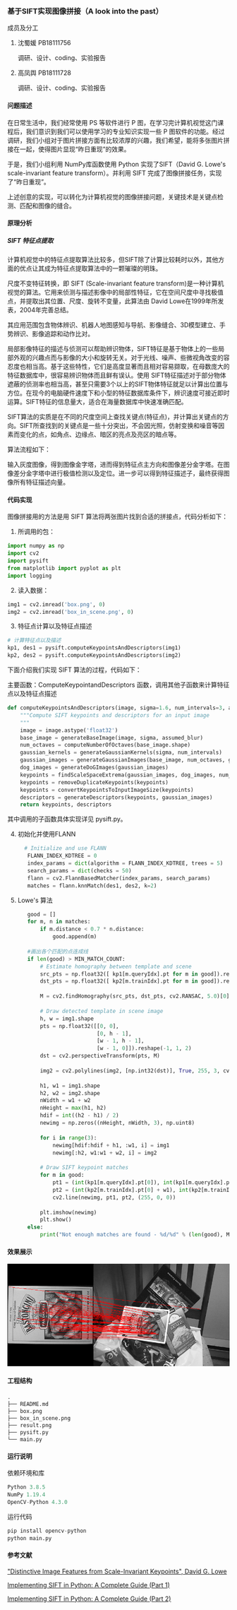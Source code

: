 ### 基于SIFT实现图像拼接（A look into the past）

成员及分工

1. 沈蜀媛 PB18111756

   调研、设计、coding、实验报告

2. 高凤舆 PB18111728

   调研、设计、coding、实验报告

#### 问题描述

在日常生活中，我们经常使用 PS 等软件进行 P 图，在学习完计算机视觉这门课程后，我们意识到我们可以使用学习的专业知识实现一些 P 图软件的功能。经过调研，我们小组对于图片拼接方面有比较浓厚的兴趣，我们希望，能将多张图片拼接在一起，使得图片显现“昨日重现”的效果。

于是，我们小组利用 NumPy库函数使用 Python 实现了SIFT（David G. Lowe's scale-invariant feature transform）。并利用 SIFT 完成了图像拼接任务，实现了“昨日重现”。

上述创意的实现，可以转化为计算机视觉的图像拼接问题，关键技术是关键点检测、匹配和图像的缝合。

#### 原理分析

##### SIFT 特征点提取

计算机视觉中的特征点提取算法比较多，但SIFT除了计算比较耗时以外，其他方面的优点让其成为特征点提取算法中的一颗璀璨的明珠。

尺度不变特征转换，即 SIFT (Scale-invariant feature transform)是一种计算机视觉的算法。它用来侦测与描述影像中的局部性特征，它在空间尺度中寻找极值点，并提取出其位置、尺度、旋转不变量，此算法由 David Lowe在1999年所发表，2004年完善总结。

其应用范围包含物体辨识、机器人地图感知与导航、影像缝合、3D模型建立、手势辨识、影像追踪和动作比对。

局部影像特征的描述与侦测可以帮助辨识物体，SIFT特征是基于物体上的一些局部外观的兴趣点而与影像的大小和旋转无关。对于光线、噪声、些微视角改变的容忍度也相当高。基于这些特性，它们是高度显著而且相对容易撷取，在母数庞大的特征数据库中，很容易辨识物体而且鲜有误认。使用 SIFT特征描述对于部分物体遮蔽的侦测率也相当高，甚至只需要3个以上的SIFT物体特征就足以计算出位置与方位。在现今的电脑硬件速度下和小型的特征数据库条件下，辨识速度可接近即时运算。SIFT特征的信息量大，适合在海量数据库中快速准确匹配。

SIFT算法的实质是在不同的尺度空间上查找关键点(特征点)，并计算出关键点的方向。SIFT所查找到的关键点是一些十分突出，不会因光照，仿射变换和噪音等因素而变化的点，如角点、边缘点、暗区的亮点及亮区的暗点等。

算法流程如下：

输入灰度图像，得到图像金字塔，进而得到特征点主方向和图像差分金字塔。在图像差分金字塔中进行极值检测以及定位。进一步可以得到特征描述子，最终获得图像所有特征描述向量。

#### 代码实现

图像拼接用的方法是用 SIFT 算法将两张图片找到合适的拼接点，代码分析如下：

1. 所调用的包：

```python
import numpy as np
import cv2
import pysift
from matplotlib import pyplot as plt
import logging
```

2. 读入数据：

```python
img1 = cv2.imread('box.png', 0)     
img2 = cv2.imread('box_in_scene.png', 0)  
```

3. 特征点计算以及特征点描述

```python
# 计算特征点以及描述
kp1, des1 = pysift.computeKeypointsAndDescriptors(img1)
kp2, des2 = pysift.computeKeypointsAndDescriptors(img2)
```

下面介绍我们实现 SIFT 算法的过程，代码如下：

主要函数：ComputeKeypointandDescriptors 函数，调用其他子函数来计算特征点以及特征点描述

```python
def computeKeypointsAndDescriptors(image, sigma=1.6, num_intervals=3, assumed_blur=0.5, image_border_width=5):
    """Compute SIFT keypoints and descriptors for an input image
    """
    image = image.astype('float32')
    base_image = generateBaseImage(image, sigma, assumed_blur)
    num_octaves = computeNumberOfOctaves(base_image.shape)
    gaussian_kernels = generateGaussianKernels(sigma, num_intervals)
    gaussian_images = generateGaussianImages(base_image, num_octaves, gaussian_kernels)
    dog_images = generateDoGImages(gaussian_images)
    keypoints = findScaleSpaceExtrema(gaussian_images, dog_images, num_intervals, sigma, image_border_width)
    keypoints = removeDuplicateKeypoints(keypoints)
    keypoints = convertKeypointsToInputImageSize(keypoints)
    descriptors = generateDescriptors(keypoints, gaussian_images)
    return keypoints, descriptors
```

其中调用的子函数具体实现详见 pysift.py。

4. 初始化并使用FLANN

   ```python
   	 # Initialize and use FLANN
      FLANN_INDEX_KDTREE = 0
      index_params = dict(algorithm = FLANN_INDEX_KDTREE, trees = 5)
      search_params = dict(checks = 50)
      flann = cv2.FlannBasedMatcher(index_params, search_params)
      matches = flann.knnMatch(des1, des2, k=2)
   ```

5. Lowe's 算法

   ```python
      good = []
      for m, n in matches:
          if m.distance < 0.7 * n.distance:
              good.append(m)
      
      #画出各个匹配的点连成线
      if len(good) > MIN_MATCH_COUNT:
          # Estimate homography between template and scene
          src_pts = np.float32([ kp1[m.queryIdx].pt for m in good]).reshape(-1, 1, 2)
          dst_pts = np.float32([ kp2[m.trainIdx].pt for m in good]).reshape(-1, 1, 2)
      
          M = cv2.findHomography(src_pts, dst_pts, cv2.RANSAC, 5.0)[0]
      
          # Draw detected template in scene image
          h, w = img1.shape
          pts = np.float32([[0, 0],
                            [0, h - 1],
                            [w - 1, h - 1],
                            [w - 1, 0]]).reshape(-1, 1, 2)
          dst = cv2.perspectiveTransform(pts, M)
      
          img2 = cv2.polylines(img2, [np.int32(dst)], True, 255, 3, cv2.LINE_AA)
      
          h1, w1 = img1.shape
          h2, w2 = img2.shape
          nWidth = w1 + w2
          nHeight = max(h1, h2)
          hdif = int((h2 - h1) / 2)
          newimg = np.zeros((nHeight, nWidth, 3), np.uint8)
      
          for i in range(3):
              newimg[hdif:hdif + h1, :w1, i] = img1
              newimg[:h2, w1:w1 + w2, i] = img2
      
          # Draw SIFT keypoint matches
          for m in good:
              pt1 = (int(kp1[m.queryIdx].pt[0]), int(kp1[m.queryIdx].pt[1] + hdif))
              pt2 = (int(kp2[m.trainIdx].pt[0] + w1), int(kp2[m.trainIdx].pt[1]))
              cv2.line(newimg, pt1, pt2, (255, 0, 0))
      
          plt.imshow(newimg)
          plt.show()
      else:
          print("Not enough matches are found - %d/%d" % (len(good), MIN_MATCH_COUNT))
   
   ```

#### 效果展示

![result](./result.png)

#### 工程结构

```
.
├── README.md
├── box.png
├── box_in_scene.png
├── result.png
├── pysift.py
└── main.py
```

#### 运行说明

依赖环境和库

```python
Python 3.8.5
NumPy 1.19.4
OpenCV-Python 4.3.0
```

运行代码

```python
pip install opencv-python
python main.py
```


#### 参考文献

["Distinctive Image Features from Scale-Invariant Keypoints", David G. Lowe](https://www.cs.ubc.ca/~lowe/papers/ijcv04.pdf)

[Implementing SIFT in Python: A Complete Guide (Part 1)](https://medium.com/@russmislam/implementing-sift-in-python-a-complete-guide-part-1-306a99b50aa5)

[Implementing SIFT in Python: A Complete Guide (Part 2)](https://medium.com/@russmislam/implementing-sift-in-python-a-complete-guide-part-2-c4350274be2b)


